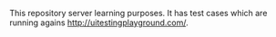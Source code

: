 This repository server learning purposes.
It has test cases which are running agains http://uitestingplayground.com/.

